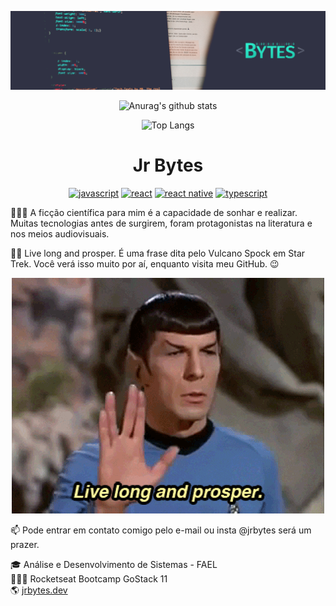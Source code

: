 ![cover](https://raw.githubusercontent.com/jrbytes/jrbytes/master/src/images/cover.png)

<div align='center'>

![Anurag's github stats](https://github-readme-stats.vercel.app/api?username=jrbytes&theme=cobalt&hide_title=true&show_icons=true&hide_border=true&hide=contribs,prs&text_color=41efce&bg_color=303244&title_color=63697d&icon_color=d5d1ce)


![Top Langs](https://github-readme-stats.vercel.app/api/top-langs/?username=jrbytes&hide=TeX&layout=compact&theme=cobalt&hide_title=true&hide_border=true&&text_color=41efce&bg_color=303244&title_color=63697d)

# Jr Bytes

[![javascript](https://img.shields.io/static/v1?label=JavaScript&message=language&color=yellow&logo=javascript)](https://github.com/jrbytes/advanced-javascript-concepts)
[![react](https://img.shields.io/static/v1?label=React&message=tech&color=61dbfb&logo=react)](https://github.com/jrbytes/gostack-gobarber-web)
[![react native](https://img.shields.io/static/v1?label=ReactNative&message=tech&color=61dbfb&logo=react)](https://github.com/jrbytes/gostack-gobarber-app)
[![typescript](https://img.shields.io/static/v1?label=TypeScript&message=tech&color=007acc&logo=typescript)](https://github.com/microsoft/TypeScript)

</div>

👨🏻‍💻 A ficção científica para mim é a capacidade de sonhar e realizar. Muitas tecnologias antes de surgirem, foram protagonistas na literatura e nos meios audiovisuais.

🖖🏼 Live long and prosper. É uma frase dita pelo Vulcano Spock em Star Trek. Você verá isso muito por aí, enquanto visita meu GitHub. 😉

<div align='center'>

![cover](https://raw.githubusercontent.com/jrbytes/jrbytes/master/src/images/spock.gif)

</div>

📫 Pode entrar em contato comigo pelo e-mail ou insta @jrbytes será um prazer.

🎓 Análise e Desenvolvimento de Sistemas - FAEL  
👨🏻‍🚀 Rocketseat Bootcamp GoStack 11  
🌎 [jrbytes.dev](https://jrbytes.dev)  
